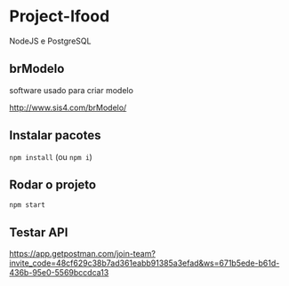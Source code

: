 # Project-Ifood

NodeJS e PostgreSQL

## brModelo
software usado para criar modelo

http://www.sis4.com/brModelo/

## Instalar pacotes
  `npm install` 
  (ou
  `npm i`)

## Rodar o projeto
  `npm start`

## Testar API

https://app.getpostman.com/join-team?invite_code=48cf629c38b7ad361eabb91385a3efad&ws=671b5ede-b61d-436b-95e0-5569bccdca13
